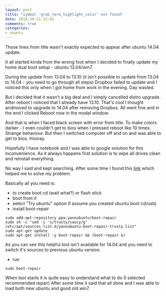 ```yaml
---
layout: post
title: "symbol 'grub_term_highlight_color' not found"
date: 2014-10-21 22:42
comments: true
categories: 
- ubuntu
---
```

Those lines from title wasn't exactly expected to appear after ubuntu 14.04 update.

It all started kinda from the wrong foot when I decided to finally update my home dual boot setup - ubuntu 13.04/win7.

During the update from 13.04 to 13.10 (it isn't possible to update from 13.04 to 14.04 - you need to go through all steps)
Dropbox failed to update and I noticed this only when I got home from work in the evening. Day wasted.

But I decided that it wasn't a big deal and I simply cancelled distro upgrade.
After reboot I noticed that I already have 13.10. That's cool I thought andmoved to upgrade to 14.04 after removing Dropbox.
All went fine and in the end I clicked Reboot now in the modal window.

And that is when I faced black screen with error from title. To make colors darker - I even couldn't get to bios when I pressed reboot like 10 times.
Strange behaviour. But then I switched computer off and on and was able to get to bios. Hooray.

Hopefully I have notebook and I was able to google solution for this inconvenience.
As it always happens first solution is to wipe all drives clean and reinstall everything. 

No way I said and kept searching.
After some time I found this [link](http://askubuntu.com/questions/449818/cant-find-boot-repair-package-for-the-newest-version-of-ubuntu) which helped me to solve my problem.

Basically all you need is:

* to create boot cd (wait what?) or flash stick
* boot from it
* select "Try ubuntu" option (I assume you created ubuntu boot cd/usb)
* install boot-repair

```
sudo add-apt-repository ppa:yannubuntu/boot-repair
sudo sh -c "sed -i 's/trusty/saucy/g' /etc/apt/sources.list.d/yannubuntu-boot-repair-trusty.list"
sudo apt-get update
sudo apt-get install -y boot-repair && (boot-repair &)
```

As you can see this helpful tool isn't available for 14.04 and you need to switch it's sources to previous ubuntu version.

* run

```
sudo boot-repair
```

When tool starts it is quite easy to understand what to do (I selected recommended repair)
After some time it said that all done and I was able to load both new ubuntu and good old win7. 
